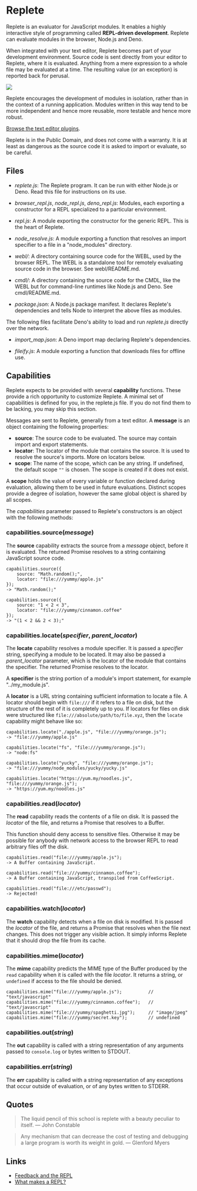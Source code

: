 # Replete

Replete is an evaluator for JavaScript modules. It enables a highly interactive style of programming called __REPL-driven development__. Replete can evaluate modules in the browser, Node.js and Deno.

When integrated with your text editor, Replete becomes part of your development environment. Source code is sent directly from your editor to Replete, where it is evaluated. Anything from a mere expression to a whole file may be evaluated at a time. The resulting value (or an exception) is reported back for perusal.

![](https://james.diacono.com.au/talks/feedback_and_the_repl/replete.gif)

Replete encourages the development of modules in isolation, rather than in the context of a running application. Modules written in this way tend to be more independent and hence more reusable, more testable and hence more robust.

[Browse the text editor plugins](https://github.com/jamesdiacono/Replete/issues/5).

Replete is in the Public Domain, and does not come with a warranty. It is at least as dangerous as the source code it is asked to import or evaluate, so be careful.

## Files
- _replete.js_: The Replete program. It can be run with either Node.js or Deno. Read this file for instructions on its use.

- _browser_repl.js_, _node_repl.js_, _deno_repl.js_: Modules, each exporting a constructor for a REPL specialized to a particular environment.

- _repl.js_: A module exporting the constructor for the generic REPL. This is the heart of Replete.

- _node_resolve.js_: A module exporting a function that resolves an import specifier to a file in a "node_modules" directory.

- _webl/_: A directory containing source code for the WEBL, used by the browser REPL. The WEBL is a standalone tool for remotely evaluating source code in the browser. See webl/README.md.

- _cmdl/_: A directory containing the source code for the CMDL, like the WEBL but for command-line runtimes like Node.js and Deno. See cmdl/README.md.

- _package.json_: A Node.js package manifest. It declares Replete's dependencies and tells Node to interpret the above files as modules.

The following files facilitate Deno's ability to load and run _replete.js_ directly over the network.

- _import_map.json_: A Deno import map declaring Replete's dependencies.

- _fileify.js_: A module exporting a function that downloads files for offline use.

## Capabilities
Replete expects to be provided with several __capability__ functions. These provide a rich opportunity to customize Replete. A minimal set of capabilities is defined for you, in the replete.js file. If you do not find them to be lacking, you may skip this section.

Messages are sent to Replete, generally from a text editor. A __message__ is an object containing the following properties:

- __source__: The source code to be evaluated. The source may contain import and export statements.
- __locator__: The locator of the module that contains the source. It is used to resolve the source's imports. More on locators below.
- __scope__: The name of the scope, which can be any string. If undefined, the default scope `""` is chosen. The scope is created if it does not exist.

A __scope__ holds the value of every variable or function declared during evaluation, allowing them to be used in future evaluations. Distinct scopes provide a degree of isolation, however the same global object is shared by all scopes.

The _capabilities_ parameter passed to Replete's constructors is an object with the following methods:

### capabilities.source(_message_)
The __source__ capability extracts the source from a _message_ object, before it is evaluated. The returned Promise resolves to a string containing JavaScript source code.

    capabilities.source({
        source: "Math.random();",
        locator: "file:///yummy/apple.js"
    });
    -> "Math.random();"

    capabilities.source({
        source: "1 < 2 < 3",
        locator: "file:///yummy/cinnamon.coffee"
    });
    -> "(1 < 2 && 2 < 3);"

### capabilities.locate(_specifier_, _parent_locator_)
The __locate__ capability resolves a module specifier. It is passed a _specifier_ string, specifying a module to be located. It may also be passed a _parent_locator_ parameter, which is the locator of the module that contains the specifier. The returned Promise resolves to the locator.

A __specifier__ is the string portion of a module's import statement, for example "../my_module.js".

A __locator__ is a URL string containing sufficient information to locate a file. A locator should begin with `file:///` if it refers to a file on disk, but the structure of the rest of it is completely up to you. If locators for files on disk were structured like `file:///absolute/path/to/file.xyz`, then the `locate` capability might behave like so:

    capabilities.locate("./apple.js", "file:///yummy/orange.js");
    -> "file:///yummy/apple.js"

    capabilities.locate("fs", "file:///yummy/orange.js");
    -> "node:fs"

    capabilities.locate("yucky", "file:///yummy/orange.js");
    -> "file:///yummy/node_modules/yucky/yucky.js"

    capabilities.locate("https://yum.my/noodles.js", "file:///yummy/orange.js");
    -> "https://yum.my/noodles.js"

### capabilities.read(_locator_)
The __read__ capability reads the contents of a file on disk. It is passed the _locator_ of the file, and returns a Promise that resolves to a Buffer.

This function should deny access to sensitive files. Otherwise it may be possible for anybody with network access to the browser REPL to read arbitrary files off the disk.

    capabilities.read("file:///yummy/apple.js");
    -> A Buffer containing JavaScript.

    capabilities.read("file:///yummy/cinnamon.coffee");
    -> A Buffer containing JavaScript, transpiled from CoffeeScript.

    capabilities.read("file:///etc/passwd");
    -> Rejected!

### capabilities.watch(_locator_)
The __watch__ capability detects when a file on disk is modified. It is passed the _locator_ of the file, and returns a Promise that resolves when the file next changes. This does not trigger any visible action. It simply informs Replete that it should drop the file from its cache.

### capabilities.mime(_locator_)
The __mime__ capability predicts the MIME type of the Buffer produced by the `read` capability when it is called with the file _locator_. It returns a string, or `undefined` if access to the file should be denied.

    capabilities.mime("file:///yummy/apple.js");          // "text/javascript"
    capabilities.mime("file:///yummy/cinnamon.coffee");   // "text/javascript"
    capabilities.mime("file:///yummy/spaghetti.jpg");     // "image/jpeg"
    capabilities.mime("file:///yummy/secret.key");        // undefined

### capabilities.out(_string_)
The __out__ capability is called with a string representation of any arguments passed to `console.log` or bytes written to STDOUT.

### capabilities.err(_string_)
The __err__ capability is called with a string representation of any exceptions that occur outside of evaluation, or of any bytes written to STDERR.

## Quotes
> The liquid pencil of this school is replete with a beauty peculiar to itself.
>   — John Constable

> Any mechanism that can decrease the cost of testing and debugging a large program is worth its weight in gold.
>   — Glenford Myers

## Links
- [Feedback and the REPL](https://www.youtube.com/watch?v=A_JrJekP9tQ&t=706s)
- [What makes a REPL?](https://ericnormand.me/podcast/what-makes-a-repl)
